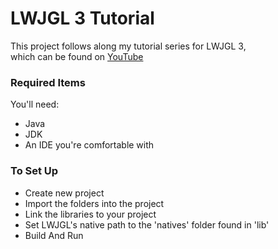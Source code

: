 # LWJGL 3 Tutorial

This project follows along my tutorial series for LWJGL 3,  
which can be found on [YouTube](https://www.youtube.com/channel/UCVebYXGDlnFPTIB4CT2dcGA)  


### Required Items
You'll need:  
- Java
- JDK
- An IDE you're comfortable with


### To Set Up
- Create new project
- Import the folders into the project
- Link the libraries to your project
- Set LWJGL's native path to the 'natives' folder found in 'lib'
- Build And Run
